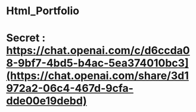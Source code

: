 # Html_Portfolio
# Secret : https://chat.openai.com/c/d6ccda08-9bf7-4bd5-b4ac-5ea374010bc3](https://chat.openai.com/share/3d1972a2-06c4-467d-9cfa-dde00e19debd)
